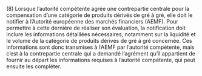 (8) Lorsque l’autorité compétente agrée une contrepartie centrale pour la compensation d’une catégorie de produits dérivés de gré à gré, elle doit le notifier à l’Autorité européenne des marchés financiers (AEMF). Pour permettre à cette dernière de réaliser son évaluation, la notification doit inclure les informations détaillées nécessaires, notamment sur la liquidité et le volume de la catégorie de produits dérivés de gré à gré concernée. Ces informations sont donc transmises à l’AEMF par l’autorité compétente, mais c’est à la contrepartie centrale qui a demandé l’agrément qu’il appartient de fournir au départ les informations requises à l’autorité compétente, qui peut ensuite les compléter.